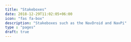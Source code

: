 ```yaml
---
title: "Stakeboxes"
date: 2018-12-29T11:02:05+06:00
icon: "fas fa-box"
description: "Stakeboxes such as the NavDroid and NavPi"
type : "pages"
draft: true
---
```

